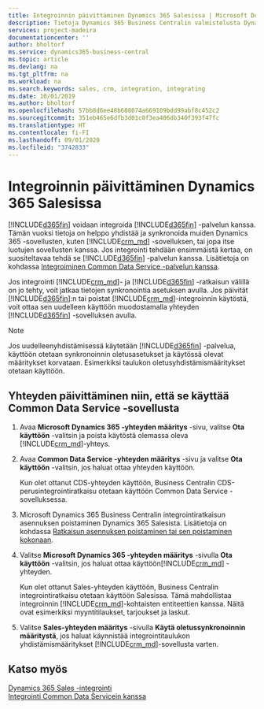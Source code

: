 ```yaml
---
title: Integroinnin päivittäminen Dynamics 365 Salesissa | Microsoft Docs
description: Tietoja Dynamics 365 Business Centralin valmistelusta Dynamics 365 Sales -integrointia varten.
services: project-madeira
documentationcenter: ''
author: bholtorf
ms.service: dynamics365-business-central
ms.topic: article
ms.devlang: na
ms.tgt_pltfrm: na
ms.workload: na
ms.search.keywords: sales, crm, integration, integrating
ms.date: 10/01/2019
ms.author: bholtorf
ms.openlocfilehash: 57bb8d6ee48b608074a669109bdd99abf8c452c2
ms.sourcegitcommit: 351eb465e6dfb3d01c0f3ea406db340f393f47fc
ms.translationtype: HT
ms.contentlocale: fi-FI
ms.lasthandoff: 09/01/2020
ms.locfileid: "3742833"
---
```

# <a name="upgrading-an-integration-with-dynamics-365-sales"></a>Integroinnin päivittäminen Dynamics 365 Salesissa
[!INCLUDE[d365fin](includes/d365fin_md.md)] voidaan integroida [!INCLUDE[d365fin](includes/cds_long_md.md)] -palvelun kanssa. Tämän vuoksi tietoja on helppo yhdistää ja synkronoida muiden Dynamics 365 -sovellusten, kuten [!INCLUDE[crm_md](includes/crm_md.md)] -sovelluksen, tai jopa itse luotujen sovellusten kanssa. Jos integrointi tehdään ensimmäistä kertaa, on suositeltavaa tehdä se [!INCLUDE[d365fin](includes/cds_long_md.md)] -palvelun kanssa. Lisätietoja on kohdassa [Integroiminen Common Data Service -palvelun kanssa](admin-common-data-service.md).

Jos integrointi [!INCLUDE[crm_md](includes/crm_md.md)]- ja [!INCLUDE[d365fin](includes/d365fin_md.md)] -ratkaisun välillä on jo tehty, voit jatkaa tietojen synkronointia asetuksen avulla. Jos päivität [!INCLUDE[d365fin](includes/d365fin_md.md)]:n tai poistat [!INCLUDE[crm_md](includes/crm_md.md)]-integroinnin käytöstä, voit ottaa sen uudelleen käyttöön muodostamalla yhteyden [!INCLUDE[d365fin](includes/cds_long_md.md)] -sovelluksen avulla. 

> [!NOTE]
> Jos uudelleenyhdistämisessä käytetään [!INCLUDE[d365fin](includes/cds_long_md.md)] -palvelua, käyttöön otetaan synkronoinnin oletusasetukset ja käytössä olevat määritykset korvataan. Esimerkiksi taulukon oletusyhdistämismääritykset otetaan käyttöön.

## <a name="to-upgrade-your-connection-to-use-common-data-service"></a>Yhteyden päivittäminen niin, että se käyttää Common Data Service -sovellusta
1. Avaa **Microsoft Dynamics 365 -yhteyden määritys** -sivu, valitse **Ota käyttöön** -valitsin ja poista käytöstä olemassa oleva [!INCLUDE[crm_md](includes/crm_md.md)]-yhteys.
2. Avaa **Common Data Service -yhteyden määritys** -sivu ja valitse **Ota käyttöön** -valitsin, jos haluat ottaa yhteyden käyttöön.
  
   Kun olet ottanut CDS-yhteyden käyttöön, Business Centralin CDS-perusintegrointiratkaisu otetaan käyttöön Common Data Service -sovelluksessa.
3. Microsoft Dynamics 365 Business Centralin integrointiratkaisun asennuksen poistaminen Dynamics 365 Salesista. Lisätietoja on kohdassa [Ratkaisun asennuksen poistaminen tai sen poistaminen kokonaan](/powerapps/developer/common-data-service/uninstall-delete-solution). 

4. Valitse **Microsoft Dynamics 365 -yhteyden määritys** -sivulla **Ota käyttöön** -valitsin, jos haluat ottaa käyttöön[!INCLUDE[crm_md](includes/crm_md.md)] -yhteyden.
  
   Kun olet ottanut Sales-yhteyden käyttöön, Business Centralin integrointiratkaisu otetaan käyttöön Salesissa. Tämä mahdollistaa integroinnin [!INCLUDE[crm_md](includes/crm_md.md)]-kohtaisten entiteettien kanssa. Näitä ovat esimerkiksi myyntitilaukset, tarjoukset ja laskut.
5. Valitse **Sales-yhteyden määritys** -sivulla **Käytä oletussynkronoinnin määritystä**, jos haluat käynnistää integrointitaulukon yhdistämismääritykset [!INCLUDE[crm_md](includes/crm_md.md)]-sovellusta varten.

## <a name="see-also"></a>Katso myös
[Dynamics 365 Sales -integrointi](admin-prepare-dynamics-365-for-sales-for-integration.md)  
[Integrointi Common Data Servicein kanssa](admin-common-data-service.md)
